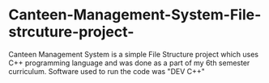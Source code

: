 # Canteen-Management-System-File-strcuture-project-
Canteen Management System is a  simple File Structure project which uses C++ programming language and was done as a part of my 6th semester curriculum.
Software used to run the code was "DEV C++"
